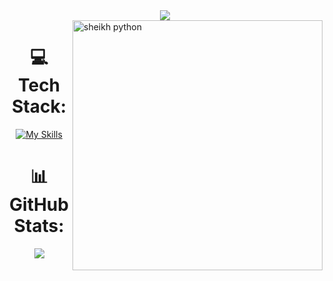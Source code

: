 <div align="center" color="#36BCF7FF"><img src="https://readme-typing-svg.herokuapp.com?lines=welcome+to+my+profile;have+a+gud+day"></div>


<img align="right" alt="sheikh python" width = "400" src ="https://mir-s3-cdn-cf.behance.net/project_modules/hd/06f21a161921919.63cd7887d0a70.gif">
<div align="center">

# 💻 Tech Stack:
[![My Skills](https://skillicons.dev/icons?i=html,css,bootstrap,js,py,go,php,typescript,linux,bash,git,kali,lua,scss)](https://skillicons.dev) </br>

# 📊 GitHub Stats:
![](https://github-readme-stats.vercel.app/api/top-langs/?username=farbodxme&theme=dark&hide_border=true&include_all_commits=true&count_private=true&layout=compact)<br/>

  
<!-- Proudly created with GPRM ( https://gprm.itsvg.in ) -->
